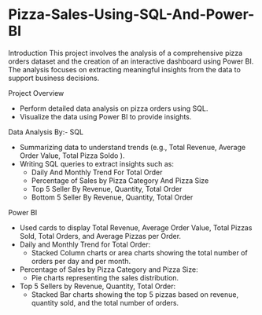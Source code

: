 # Pizza-Sales-Using-SQL-And-Power-BI
Introduction 
This project involves the analysis of a comprehensive pizza orders dataset and the creation of an interactive dashboard using Power BI. The analysis focuses on extracting meaningful insights from the data to support business decisions.

Project Overview
- Perform detailed data analysis on pizza orders using SQL.
- Visualize the data using Power BI to provide insights.

Data Analysis By:-
SQL
- Summarizing data to understand trends (e.g., Total Revenue, Average Order Value, Total Pizza Soldo ).
- Writing SQL queries to extract insights such as:
  - Daily And Monthly Trend For Total Order
  - Percentage of Sales by Pizza Category And Pizza Size
  - Top 5 Seller By Revenue, Quantity, Total Order
  - Bottom 5 Seller By Revenue, Quantity, Total Order

Power BI
- Used cards to display Total Revenue, Average Order Value, Total Pizzas Sold, Total Orders, and Average Pizzas per Order.
- Daily and Monthly Trend for Total Order:
  - Stacked Column charts or area charts showing the total number of orders per day and per month.
- Percentage of Sales by Pizza Category and Pizza Size:
  - Pie charts representing the sales distribution.
- Top 5 Sellers by Revenue, Quantity, Total Order:
  - Stacked Bar charts showing the top 5 pizzas based on revenue, quantity sold, and the total number of orders.
